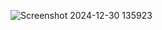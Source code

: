 ![Screenshot 2024-12-30 135923](https://github.com/user-attachments/assets/7a0518fb-042e-4ba4-8e17-8a65ea19b3f3)
